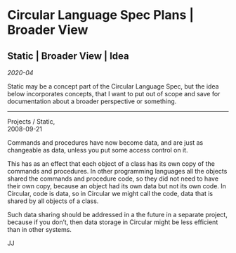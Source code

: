 Circular Language Spec Plans | Broader View
===========================================

Static | Broader View | Idea
----------------------------

*2020-04*

Static may be a concept part of the Circular Language Spec, but the idea below incorporates concepts, that I want to put out of scope and save for documentation about a broader perspective or something.

-----

Projects / Static,  
2008-09-21

Commands and procedures have now become data, and are just as changeable as data, unless you put some access control on it.

This has as an effect that each object of a class has its own copy of the commands and procedures. In other programming languages all the objects shared the commands and procedure code, so they did not need to have their own copy, because an object had its own data but not its own code. In Circular, code is data, so in Circular we might call the code, data that is shared by all objects of a class.

Such data sharing should be addressed in a the future in a separate project, because if you don’t, then data storage in Circular might be less efficient than in other systems.

JJ